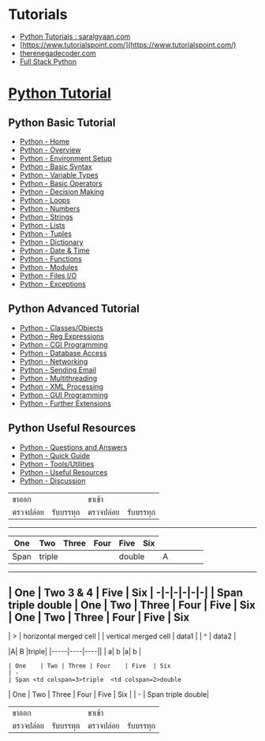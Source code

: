 
# Tutorials

- [Python Tutorials : saralgyaan.com](https://saralgyaan.com/posts/category/python/tutorials/)
- [https://www.tutorialspoint.com/](https://www.tutorialspoint.com/)
- [therenegadecoder.com](https://therenegadecoder.com/category/code/)
- [Full Stack Python](https://www.fullstackpython.com/)

# [Python Tutorial](https://www.tutorialspoint.com/python/index.htm)

## Python Basic Tutorial
-   [Python - Home](https://www.tutorialspoint.com/python/index.htm)
-   [Python - Overview](https://www.tutorialspoint.com/python/python_overview.htm)
-   [Python - Environment Setup](https://www.tutorialspoint.com/python/python_environment.htm)
-   [Python - Basic Syntax](https://www.tutorialspoint.com/python/python_basic_syntax.htm)
-   [Python - Variable Types](https://www.tutorialspoint.com/python/python_variable_types.htm)
-   [Python - Basic Operators](https://www.tutorialspoint.com/python/python_basic_operators.htm)
-   [Python - Decision Making](https://www.tutorialspoint.com/python/python_decision_making.htm)
-   [Python - Loops](https://www.tutorialspoint.com/python/python_loops.htm)
-   [Python - Numbers](https://www.tutorialspoint.com/python/python_numbers.htm)
-   [Python - Strings](https://www.tutorialspoint.com/python/python_strings.htm)
-   [Python - Lists](https://www.tutorialspoint.com/python/python_lists.htm)
-   [Python - Tuples](https://www.tutorialspoint.com/python/python_tuples.htm)
-   [Python - Dictionary](https://www.tutorialspoint.com/python/python_dictionary.htm)
-   [Python - Date & Time](https://www.tutorialspoint.com/python/python_date_time.htm)
-   [Python - Functions](https://www.tutorialspoint.com/python/python_functions.htm)
-   [Python - Modules](https://www.tutorialspoint.com/python/python_modules.htm)
-   [Python - Files I/O](https://www.tutorialspoint.com/python/python_files_io.htm)
-   [Python - Exceptions](https://www.tutorialspoint.com/python/python_exceptions.htm)

## Python Advanced Tutorial
-   [Python - Classes/Objects](https://www.tutorialspoint.com/python/python_classes_objects.htm)
-   [Python - Reg Expressions](https://www.tutorialspoint.com/python/python_reg_expressions.htm)
-   [Python - CGI Programming](https://www.tutorialspoint.com/python/python_cgi_programming.htm)
-   [Python - Database Access](https://www.tutorialspoint.com/python/python_database_access.htm)
-   [Python - Networking](https://www.tutorialspoint.com/python/python_networking.htm)
-   [Python - Sending Email](https://www.tutorialspoint.com/python/python_sending_email.htm)
-   [Python - Multithreading](https://www.tutorialspoint.com/python/python_multithreading.htm)
-   [Python - XML Processing](https://www.tutorialspoint.com/python/python_xml_processing.htm)
-   [Python - GUI Programming](https://www.tutorialspoint.com/python/python_gui_programming.htm)
-   [Python - Further Extensions](https://www.tutorialspoint.com/python/python_further_extensions.htm)

## Python Useful Resources
-   [Python - Questions and Answers](https://www.tutorialspoint.com/python/python_questions_answers.htm)
-   [Python - Quick Guide](https://www.tutorialspoint.com/python/python_quick_guide.htm)
-   [Python - Tools/Utilities](https://www.tutorialspoint.com/python/python_tools_utilities.htm)
-   [Python - Useful Resources](https://www.tutorialspoint.com/python/python_useful_resources.htm)
-   [Python - Discussion](https://www.tutorialspoint.com/python/python_discussion.htm)



<table>
  <tr>
	    <td colspan="2">ขาออก</td>
    <td colspan="2">ขาเข้า</td>
  <tr>
    <td>ตรวจปล่อย</td>
    <td>รับบรรทุก</td>
    <td>ตรวจปล่อย</td>
    <td>รับบรรทุก</td>
    
  </tr>
</table>

----------

| One    | Two | Three | Four | Five  | Six |
|---|---|---|---|---|---|
| Span <td colspan=3>triple  <td colspan=2>double </td>|A|

-----

| One    | Two  <td colspan=2>3 & 4  | Five  | Six 
| -|-|-|-|-|-|
| Span <td colspan=3>triple  <td colspan=2>double
| One    | Two | Three | Four    | Five  | Six 
| One    | Two | Three | Four    | Five  | Six 
------

| > | horizontal merged cell        |
| vertical merged cell      | data1 |
| ^                        | data2 |

|A| B |<td colspan=2>triple|
|-----|----|----||
|  a| b |a| b |

```
| One    | Two | Three | Four    | Five  | Six 
| -
| Span <td colspan=3>triple  <td colspan=2>double
```
| One    | Two | Three | Four    | Five  | Six |
| -
| Span <td colspan=3>triple  <td colspan=2>double|


<table>
  <tr>
	    <td colspan="2">ขาออก</td>
    <td colspan="2">ขาเข้า</td>
  <tr>
    <td>ตรวจปล่อย</td>
    <td>รับบรรทุก</td>
    <td>ตรวจปล่อย</td>
    <td>รับบรรทุก</td>

  </tr>

</table>

<!--stackedit_data:
eyJoaXN0b3J5IjpbLTE4NDAwNjU0MjUsMTM2MzgzNzczNSw1Mz
A4MTIyMjYsNzk4Mjg1MTAsMTcyODQ5NzA5OCwtMzIzMjU2MDMx
LDE5NTQwNTUwM119
-->